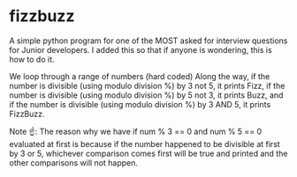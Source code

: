 # fizzbuzz

A simple python program for one of the MOST asked for interview questions for Junior developers. I added this so that if anyone is wondering, this is how to do it. 

We loop through a range of numbers (hard coded)
Along the way, if the number is divisible (using modulo division %) by 3 not 5, it prints Fizz,
if the number is divisible (using modulo division %) by 5 not 3, it prints Buzz,
and if the number is divisible (using modulo division %) by 3 AND 5, it prints FizzBuzz. 

Note ☝: 
The reason why we have if num % 3 == 0 and num % 5 == 0 evaluated at first is because if the number happened to be divisible at first by 3 or 5, 
whichever comparison comes first will be true and printed and the other comparisons will not happen. 
